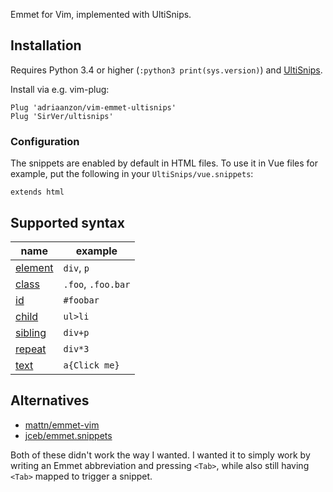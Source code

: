 Emmet for Vim, implemented with UltiSnips.

## Installation

Requires Python 3.4 or higher (`:python3 print(sys.version)`) and
[UltiSnips](https://github.com/SirVer/ultisnips).

Install via e.g. vim-plug:

```vim
Plug 'adriaanzon/vim-emmet-ultisnips'
Plug 'SirVer/ultisnips'
```

### Configuration

The snippets are enabled by default in HTML files. To use it in Vue files for
example, put the following in your `UltiSnips/vue.snippets`:

```
extends html
```

## Supported syntax

| name              | example            |
| ---               | ---                |
| [element]         | `div`, `p`         |
| [class][id-class] | `.foo`, `.foo.bar` |
| [id][id-class]    | `#foobar`          |
| [child]           | `ul>li`            |
| [sibling]         | `div+p`            |
| [repeat]          | `div*3`            |
| [text]            | `a{Click me}`      |

[element]: https://docs.emmet.io/abbreviations/syntax/#elements
[id-class]: https://docs.emmet.io/abbreviations/syntax/#id-and-class
[child]: https://docs.emmet.io/abbreviations/syntax/#child-gt
[sibling]: https://docs.emmet.io/abbreviations/syntax/#sibling
[repeat]: https://docs.emmet.io/abbreviations/syntax/#multiplication
[text]: https://docs.emmet.io/abbreviations/syntax/#text

## Alternatives

* [mattn/emmet-vim](https://github.com/mattn/emmet-vim)
* [jceb/emmet.snippets](https://github.com/jceb/emmet.snippets)

Both of these didn't work the way I wanted. I wanted it to simply work by
writing an Emmet abbreviation and pressing `<Tab>`, while also still having
`<Tab>` mapped to trigger a snippet.
